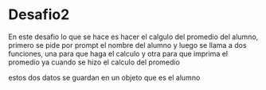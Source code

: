 # Desafio2


En este desafio lo que se hace es hacer el calgulo del promedio del alumno, primero se pide por prompt el nombre del alumno y luego se llama a dos funciones, una para que haga el calculo
y otra para que imprima el promedio ya cuando se hizo el calculo del promedio

estos dos datos se guardan en un objeto que es el alumno